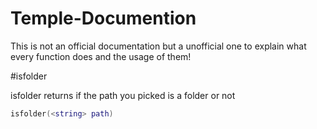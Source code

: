 # Temple-Documention

This is not an official documentation but a unofficial one to explain what every function does and the usage of them!

#isfolder

isfolder returns if the path you picked is a folder or not

```lua
isfolder(<string> path)
```
